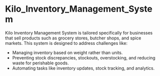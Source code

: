# Kilo_Inventory_Management_System
  Kilo Inventory Management System is tailored specifically for businesses that sell products  such as grocery stores, butcher shops, and spice markets. This system is designed to address challenges like: 
  - Managing inventory based on weight rather than units.
- Preventing stock discrepancies, stockouts, overstocking, and reducing waste for perishable goods.
-  Automating tasks like inventory updates, stock tracking, and analytics.
